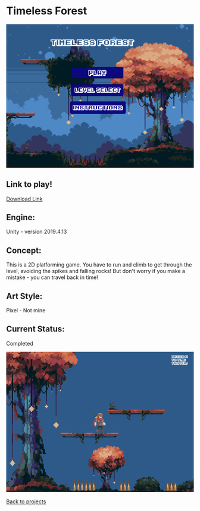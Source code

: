 # Timeless Forest

![TimelessForestBanner](Timeless_Forest_Menu.PNG)

## Link to play!
[Download Link](..\timeless_forest_data\timeless_forest.exe)

## Engine:
Unity - version 2019.4.13

## Concept:
This is a 2D platforming game. You have to run and climb to get through the level, avoiding the spikes and falling rocks! 
But don't worry if you make a mistake - you can travel back in time! 

## Art Style: 
Pixel - Not mine

## Current Status:
Completed 

![TimelessForestGameplay](Timeless_Forest.PNG)

[Back to projects](projects.md)
